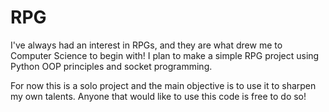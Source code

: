 # RPG
I've always had an interest in RPGs, and they are what drew me to Computer Science to begin with!
I plan to make a simple RPG project using Python OOP principles and socket programming. 

For now this is a solo project and the main objective is to use it to sharpen my own talents. Anyone that would like to use this code is free to do so!
